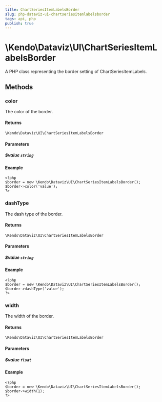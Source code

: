 ```yaml
---
title: ChartSeriesItemLabelsBorder
slug: php-dataviz-ui-chartseriesitemlabelsborder
tags: api, php
publish: true
---
```


# \Kendo\Dataviz\UI\ChartSeriesItemLabelsBorder

A PHP class representing the border setting of ChartSeriesItemLabels.


## Methods

### color
The color of the border.

#### Returns
`\Kendo\Dataviz\UI\ChartSeriesItemLabelsBorder`

#### Parameters

##### $value `string`



#### Example 
    <?php
    $border = new \Kendo\Dataviz\UI\ChartSeriesItemLabelsBorder();
    $border->color('value');
    ?>

### dashType
The dash type of the border.

#### Returns
`\Kendo\Dataviz\UI\ChartSeriesItemLabelsBorder`

#### Parameters

##### $value `string`



#### Example 
    <?php
    $border = new \Kendo\Dataviz\UI\ChartSeriesItemLabelsBorder();
    $border->dashType('value');
    ?>

### width
The width of the border.

#### Returns
`\Kendo\Dataviz\UI\ChartSeriesItemLabelsBorder`

#### Parameters

##### $value `float`



#### Example 
    <?php
    $border = new \Kendo\Dataviz\UI\ChartSeriesItemLabelsBorder();
    $border->width(1);
    ?>


